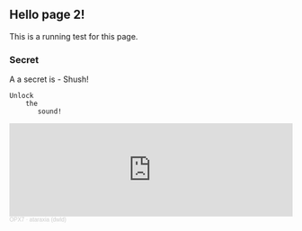 ## Hello page 2!

This is a running test for this page.

### Secret

A a secret is -
Shush!

```
Unlock
    the
       sound!
```

<iframe width="100%" height="166" scrolling="no" frameborder="no" allow="autoplay" src="https://w.soundcloud.com/player/?url=https%3A//api.soundcloud.com/tracks/460752456&color=%23587088&auto_play=false&hide_related=false&show_comments=true&show_user=true&show_reposts=false&show_teaser=true"></iframe><div style="font-size: 10px; color: #cccccc;line-break: anywhere;word-break: normal;overflow: hidden;white-space: nowrap;text-overflow: ellipsis; font-family: Interstate,Lucida Grande,Lucida Sans Unicode,Lucida Sans,Garuda,Verdana,Tahoma,sans-serif;font-weight: 100;"><a href="https://soundcloud.com/opxseven" title="OPX7" target="_blank" style="color: #cccccc; text-decoration: none;">OPX7</a> · <a href="https://soundcloud.com/opxseven/swooshbzzzz" title="ataraxia (dwld)" target="_blank" style="color: #cccccc; text-decoration: none;">ataraxia (dwld)</a></div>

